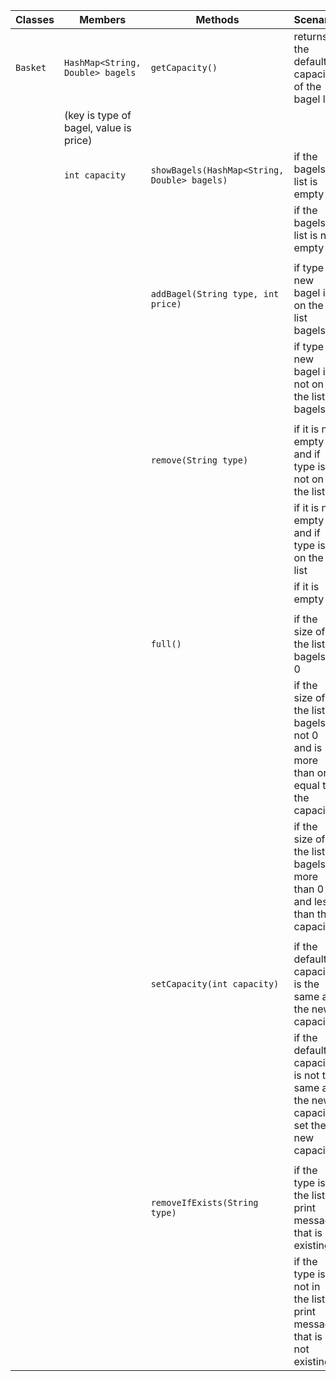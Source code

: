 | Classes  | Members                                | Methods                                      | Scenario                                                                          | Results                 |
|----------|----------------------------------------|----------------------------------------------|-----------------------------------------------------------------------------------|-------------------------|
| `Basket` | `HashMap<String, Double> bagels`       | `getCapacity()`                              | returns the default capacity of the bagel list                                    | int                     |
|          | (key is type of bagel, value is price) |                                              |                                                                                   |                         |
|          | `int capacity`                         | `showBagels(HashMap<String, Double> bagels)` | if the bagels list is empty                                                       | null                    |
|          |                                        |                                              | if the bagels list is not empty                                                   | HashMap<String, Double> |
|          |                                        |                                              |                                                                                   |                         |
|          |                                        | `addBagel(String type, int price)`           | if type of new bagel is on the list bagels                                        | false                   |
|          |                                        |                                              | if type of new bagel in not on the list bagels                                    | true                    |
|          |                                        |                                              |                                                                                   |                         |
|          |                                        | `remove(String type)`                        | if it is not empty and if type is not on the list                                 | false                   |
|          |                                        |                                              | if it is not empty and if type is on the list                                     | true                    |
|          |                                        |                                              | if it is empty                                                                    | false                   |
|          |                                        |                                              |                                                                                   |                         |
|          |                                        | `full()`                                     | if the size of the list bagels is 0                                               | false                   |
|          |                                        |                                              | if the size of the list bagels is not 0 and is more than or equal to the capacity | true                    |
|          |                                        |                                              | if the size of the list bagels is more than 0 and less than the capacity          | false                   |
|          |                                        |                                              |                                                                                   |                         |
|          |                                        | `setCapacity(int capacity)`                  | if the default capacity is the same as the new capacity                           | false                   |
|          |                                        |                                              | if the default capacity is not the same as the new capacity, set the new capacity | void                    |
|          |                                        |                                              |                                                                                   |                         |
|          |                                        | `removeIfExists(String type)`                | if the type is in the list, print message that is existing                        | String                  |
|          |                                        |                                              | if the type is not in the list, print message that is not existing                | String                  |
